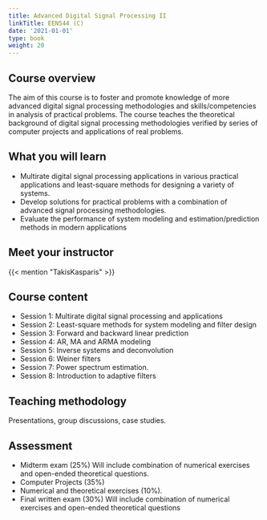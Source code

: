```yaml
---
title: Advanced Digital Signal Processing II
linkTitle: EEN544 (C)
date: '2021-01-01'
type: book
weight: 20
---
```


<!--more-->

## Course overview

The aim of this course is to foster and promote knowledge of more advanced digital signal processing methodologies and skills/competencies in analysis of practical problems. The course teaches the theoretical background of digital signal processing methodologies verified by series of computer projects and applications of real problems.

## What you will learn

- Multirate digital signal processing applications in various practical applications and least-square methods for designing a variety of systems.
- Develop solutions for practical problems with a combination of advanced signal processing methodologies.
- Evaluate the performance of system modeling and estimation/prediction methods in modern applications

## Meet your instructor

{{< mention "TakisKasparis" >}}

## Course content

- Session 1: Multirate digital signal processing and applications
- Session 2: Least-square methods for system modeling and filter design
- Session 3: Forward and backward linear prediction
- Session 4: AR, MA and ARMA modeling
- Session 5: Inverse systems and deconvolution
- Session 6: Weiner filters
- Session 7: Power spectrum estimation.
- Session 8: Introduction to adaptive filters

## Teaching methodology

Presentations, group discussions, case studies.

## Assessment

- Midterm exam (25%)
Will include combination of numerical exercises and open-ended theoretical questions.
- Computer Projects (35%)
- Numerical and theoretical exercises (10%).
- Final written exam (30%)
Will include combination of numerical exercises and open-ended theoretical questions

